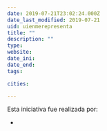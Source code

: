 ```yaml
---
date: 2019-07-21T23:02:24.000Z
date_last_modified: 2019-07-21
uid: uienmerepresenta
title: ""
description: ""
type: 
website: 
date_ini: 
date_end: 
tags:

cities: 

---
```


Esta iniciativa fue realizada por:

- [](/i/uienmerepresenta.html)

